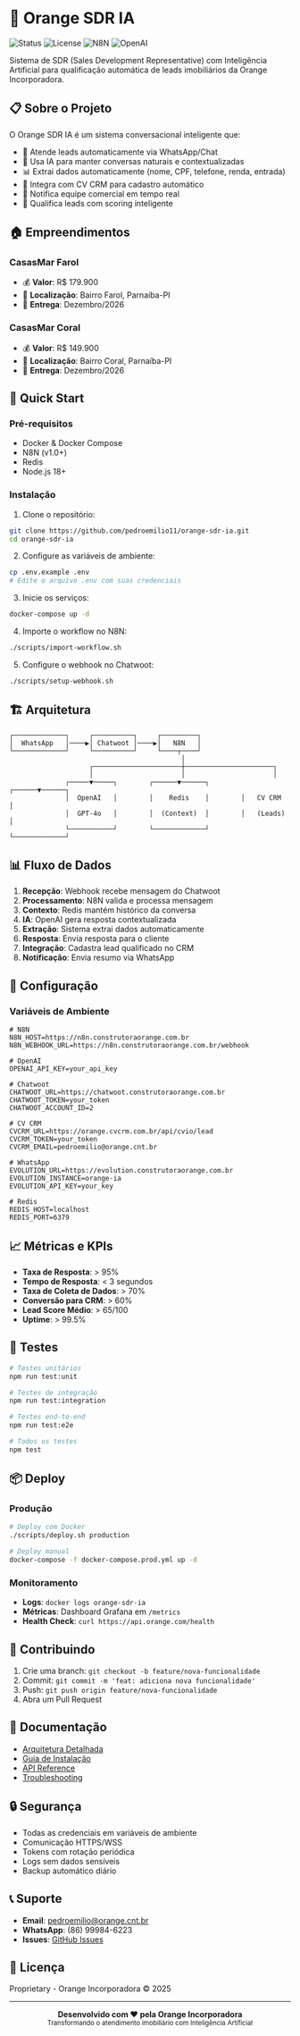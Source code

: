 # 🤖 Orange SDR IA

![Status](https://img.shields.io/badge/status-em_desenvolvimento-yellow)
![License](https://img.shields.io/badge/license-proprietary-red)
![N8N](https://img.shields.io/badge/n8n-latest-orange)
![OpenAI](https://img.shields.io/badge/OpenAI-GPT--4o-green)

Sistema de SDR (Sales Development Representative) com Inteligência Artificial para qualificação automática de leads imobiliários da Orange Incorporadora.

## 📋 Sobre o Projeto

O Orange SDR IA é um sistema conversacional inteligente que:
- 💬 Atende leads automaticamente via WhatsApp/Chat
- 🧠 Usa IA para manter conversas naturais e contextualizadas
- 📊 Extrai dados automaticamente (nome, CPF, telefone, renda, entrada)
- 🏢 Integra com CV CRM para cadastro automático
- 📱 Notifica equipe comercial em tempo real
- 🎯 Qualifica leads com scoring inteligente

## 🏠 Empreendimentos

### CasasMar Farol
- 💰 **Valor**: R$ 179.900
- 📍 **Localização**: Bairro Farol, Parnaíba-PI
- 📅 **Entrega**: Dezembro/2026

### CasasMar Coral
- 💰 **Valor**: R$ 149.900
- 📍 **Localização**: Bairro Coral, Parnaíba-PI
- 📅 **Entrega**: Dezembro/2026

## 🚀 Quick Start

### Pré-requisitos
- Docker & Docker Compose
- N8N (v1.0+)
- Redis
- Node.js 18+

### Instalação

1. Clone o repositório:
```bash
git clone https://github.com/pedroemilio11/orange-sdr-ia.git
cd orange-sdr-ia
```

2. Configure as variáveis de ambiente:
```bash
cp .env.example .env
# Edite o arquivo .env com suas credenciais
```

3. Inicie os serviços:
```bash
docker-compose up -d
```

4. Importe o workflow no N8N:
```bash
./scripts/import-workflow.sh
```

5. Configure o webhook no Chatwoot:
```bash
./scripts/setup-webhook.sh
```

## 🏗️ Arquitetura

```
┌─────────────┐     ┌──────────┐     ┌─────────┐
│  WhatsApp   │────▶│ Chatwoot │────▶│   N8N   │
└─────────────┘     └──────────┘     └────┬────┘
                                           │
                    ┌──────────────────────┼──────────────────────┐
                    │                      │                      │
              ┌─────▼─────┐        ┌──────▼──────┐        ┌──────▼──────┐
              │  OpenAI   │        │    Redis    │        │   CV CRM    │
              │  GPT-4o   │        │  (Context)  │        │   (Leads)   │
              └───────────┘        └─────────────┘        └─────────────┘
```

## 📊 Fluxo de Dados

1. **Recepção**: Webhook recebe mensagem do Chatwoot
2. **Processamento**: N8N valida e processa mensagem
3. **Contexto**: Redis mantém histórico da conversa
4. **IA**: OpenAI gera resposta contextualizada
5. **Extração**: Sistema extrai dados automaticamente
6. **Resposta**: Envia resposta para o cliente
7. **Integração**: Cadastra lead qualificado no CRM
8. **Notificação**: Envia resumo via WhatsApp

## 🔧 Configuração

### Variáveis de Ambiente

```env
# N8N
N8N_HOST=https://n8n.construtoraorange.com.br
N8N_WEBHOOK_URL=https://n8n.construtoraorange.com.br/webhook

# OpenAI
OPENAI_API_KEY=your_api_key

# Chatwoot
CHATWOOT_URL=https://chatwoot.construtoraorange.com.br
CHATWOOT_TOKEN=your_token
CHATWOOT_ACCOUNT_ID=2

# CV CRM
CVCRM_URL=https://orange.cvcrm.com.br/api/cvio/lead
CVCRM_TOKEN=your_token
CVCRM_EMAIL=pedroemilio@orange.cnt.br

# WhatsApp
EVOLUTION_URL=https://evolution.construtoraorange.com.br
EVOLUTION_INSTANCE=orange-ia
EVOLUTION_API_KEY=your_key

# Redis
REDIS_HOST=localhost
REDIS_PORT=6379
```

## 📈 Métricas e KPIs

- **Taxa de Resposta**: > 95%
- **Tempo de Resposta**: < 3 segundos
- **Taxa de Coleta de Dados**: > 70%
- **Conversão para CRM**: > 60%
- **Lead Score Médio**: > 65/100
- **Uptime**: > 99.5%

## 🧪 Testes

```bash
# Testes unitários
npm run test:unit

# Testes de integração
npm run test:integration

# Testes end-to-end
npm run test:e2e

# Todos os testes
npm test
```

## 📦 Deploy

### Produção

```bash
# Deploy com Docker
./scripts/deploy.sh production

# Deploy manual
docker-compose -f docker-compose.prod.yml up -d
```

### Monitoramento

- **Logs**: `docker logs orange-sdr-ia`
- **Métricas**: Dashboard Grafana em `/metrics`
- **Health Check**: `curl https://api.orange.com/health`

## 🤝 Contribuindo

1. Crie uma branch: `git checkout -b feature/nova-funcionalidade`
2. Commit: `git commit -m 'feat: adiciona nova funcionalidade'`
3. Push: `git push origin feature/nova-funcionalidade`
4. Abra um Pull Request

## 📝 Documentação

- [Arquitetura Detalhada](docs/ARCHITECTURE.md)
- [Guia de Instalação](docs/SETUP.md)
- [API Reference](docs/API.md)
- [Troubleshooting](docs/TROUBLESHOOTING.md)

## 🔒 Segurança

- Todas as credenciais em variáveis de ambiente
- Comunicação HTTPS/WSS
- Tokens com rotação periódica
- Logs sem dados sensíveis
- Backup automático diário

## 📞 Suporte

- **Email**: pedroemilio@orange.cnt.br
- **WhatsApp**: (86) 99984-6223
- **Issues**: [GitHub Issues](https://github.com/pedroemilio11/orange-sdr-ia/issues)

## 📄 Licença

Proprietary - Orange Incorporadora © 2025

---

<div align="center">
  <strong>Desenvolvido com ❤️ pela Orange Incorporadora</strong><br>
  <sub>Transformando o atendimento imobiliário com Inteligência Artificial</sub>
</div>